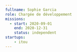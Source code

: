```yaml
---
fullname: Sophie Garcia
role: Chargée de développement
missions:
  - start: 2020-09-01
    end: 2020-12-31
    status: independent
startups:
    - itou
---
```

